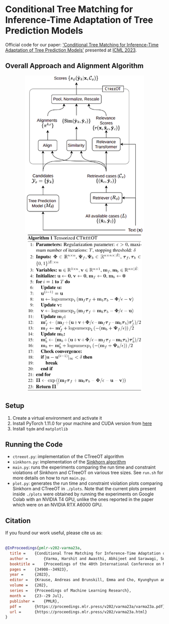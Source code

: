 # Conditional Tree Matching for Inference-Time Adaptation of Tree Prediction Models

Official code for our paper: ['Conditional Tree Matching for Inference-Time Adaptation of Tree Prediction Models'](https://proceedings.mlr.press/v202/varma23a.html) presented at [ICML 2023](https://icml.cc/).

## Overall Approach and Alignment Algorithm

<p align="center">
  <img src="assets/ctreeot.png"/ height='500rem'>
  <img src="assets/algorithm.png"/ height='500rem'>
</p>

## Setup
1. Create a virtual environment and activate it
2. Install PyTorch 1.11.0 for your machine and CUDA version from [here](https://pytorch.org/get-started/previous-versions/#v1110)
3. Install `tqdm` and `matplotlib`

## Running the Code
- `ctreeot.py`: implementation of the CTreeOT algorithm
- `sinkhorn.py`: implementation of the [Sinkhorn algorithm](https://papers.nips.cc/paper_files/paper/2013/file/af21d0c97db2e27e13572cbf59eb343d-Paper.pdf)
- `main.py`: runs the experiments comparing the run time and constraint violations of Sinkhorn and CTreeOT on various tree sizes. See `run.sh` for more details on how to run `main.py`.
- `plot.py`: generates the run time and constraint violation plots comparing Sinkhorn and CTreeOT in `./plots`. Note that the current plots present inside `./plots` were obtained by running the experiments on Google Colab with an NVIDIA T4 GPU, unlike the ones reported in the paper which were on an NVIDIA RTX A6000 GPU. 

## Citation
If you found our work useful, please cite us as:
```bibtex

@InProceedings{pmlr-v202-varma23a,
  title = 	 {Conditional Tree Matching for Inference-Time Adaptation of Tree Prediction Models},
  author =       {Varma, Harshit and Awasthi, Abhijeet and Sarawagi, Sunita},
  booktitle = 	 {Proceedings of the 40th International Conference on Machine Learning},
  pages = 	 {34908--34923},
  year = 	 {2023},
  editor = 	 {Krause, Andreas and Brunskill, Emma and Cho, Kyunghyun and Engelhardt, Barbara and Sabato, Sivan and Scarlett, Jonathan},
  volume = 	 {202},
  series = 	 {Proceedings of Machine Learning Research},
  month = 	 {23--29 Jul},
  publisher =    {PMLR},
  pdf = 	 {https://proceedings.mlr.press/v202/varma23a/varma23a.pdf},
  url = 	 {https://proceedings.mlr.press/v202/varma23a.html}
}
```
